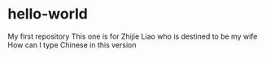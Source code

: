 # hello-world
My first repository
This one is for Zhijie Liao who is destined to be my wife
How can I type Chinese in this version

